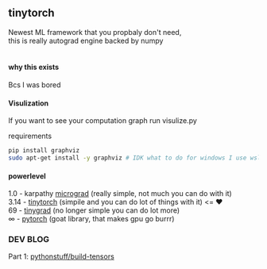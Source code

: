 ## tinytorch



Newest ML framework that you propbaly don't need, <br>
this is really autograd engine backed by numpy<br><br>

#### why this exists
Bcs I was bored 


#### Visulization 
If you want to see your computation graph run visulize.py

requirements
```bash
pip install graphviz
sudo apt-get install -y graphviz # IDK what to do for windows I use wsl
```


#### powerlevel
1.0 -  karpathy [micrograd](https://github.com/karpathy/micrograd) (really simple, not much you can do with it) <br>
3.14 -  [tinytorch](https://github.com/joey00072/nanograd) (simpile and you can do lot of things with it) <= ❤️ <br>
69 - [tinygrad](https://github.com/tinygrad/tinygrad) (no longer simple you can do lot more)<br>
∞  -  [pytorch](https://github.com/pytorch/pytorch) (goat library, that makes gpu go burrr)<br>



### DEV BLOG
Part 1: [pythonstuff/build-tensors](https://www.pythonstuff.com/blog/buinging%20own%20autograd%20engine%20tinytorch)